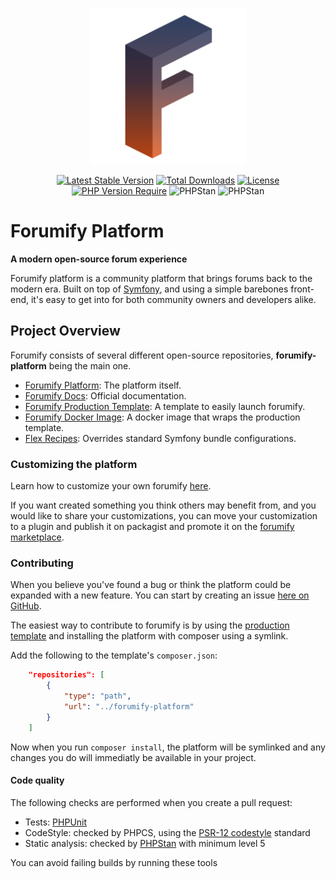 <p align="center">
    <img src="./public/images/forumify.svg" width="250" height="250">
</p>

<div align="center">
    
[![Latest Stable Version](https://poser.pugx.org/forumify/forumify-platform/v)](https://packagist.org/packages/forumify/forumify-platform)
[![Total Downloads](https://poser.pugx.org/forumify/forumify-platform/downloads)](https://packagist.org/packages/forumify/forumify-platform)
[![License](https://poser.pugx.org/forumify/forumify-platform/license)](https://packagist.org/packages/forumify/forumify-platform)
[![PHP Version Require](https://poser.pugx.org/forumify/forumify-platform/require/php)](https://packagist.org/packages/forumify/forumify-platform)
![PHPStan](https://img.shields.io/badge/CodeStyle-PSR12-green.svg)
![PHPStan](https://img.shields.io/badge/PHPStan-level%205-yellow.svg)
    
</div>

# Forumify Platform

**A modern open-source forum experience**

Forumify platform is a community platform that brings forums back to the modern era. Built on top of [Symfony](https://symfony.com/what-is-symfony), and using a simple barebones front-end, it's easy to get into for both community owners and developers alike.

## Project Overview

Forumify consists of several different open-source repositories, **forumify-platform** being the main one.

- [Forumify Platform](https://github.com/forumify/forumify-platform): The platform itself.
- [Forumify Docs](https://github.com/forumify/forumify-docs): Official documentation.
- [Forumify Production Template](https://github.com/forumify/forumify-production-template): A template to easily launch forumify.
- [Forumify Docker Image](https://github.com/forumify/forumify-docker): A docker image that wraps the production template.
- [Flex Recipes](https://github.com/forumify/flex-recipes): Overrides standard Symfony bundle configurations.

### Customizing the platform

Learn how to customize your own forumify [here](https://docs.forumify.net/guides/customization/introduction).

If you want created something you think others may benefit from, and you would like to share your customizations, you can move your customization to a plugin and publish it on packagist and promote it on the [forumify marketplace](https://forumify.net/marketplace).

### Contributing

When you believe you've found a bug or think the platform could be expanded with a new feature. You can start by creating an issue [here on GitHub](https://github.com/forumify/forumify-platform/issues).

The easiest way to contribute to forumify is by using the [production template](https://github.com/forumify/forumify-production-template) and installing the platform with composer using a symlink.

Add the following to the template's `composer.json`:
```json
    "repositories": [
        {
            "type": "path",
            "url": "../forumify-platform"
        }
    ]
```

Now when you run `composer install`, the platform will be symlinked and any changes you do will immediatly be available in your project.

#### Code quality

The following checks are performed when you create a pull request:
- Tests: [PHPUnit](https://phpunit.de/)
- CodeStyle: checked by PHPCS, using the [PSR-12 codestyle](https://www.php-fig.org/psr/psr-12/) standard
- Static analysis: checked by [PHPStan](https://phpstan.org/) with minimum level 5

You can avoid failing builds by running these tools

